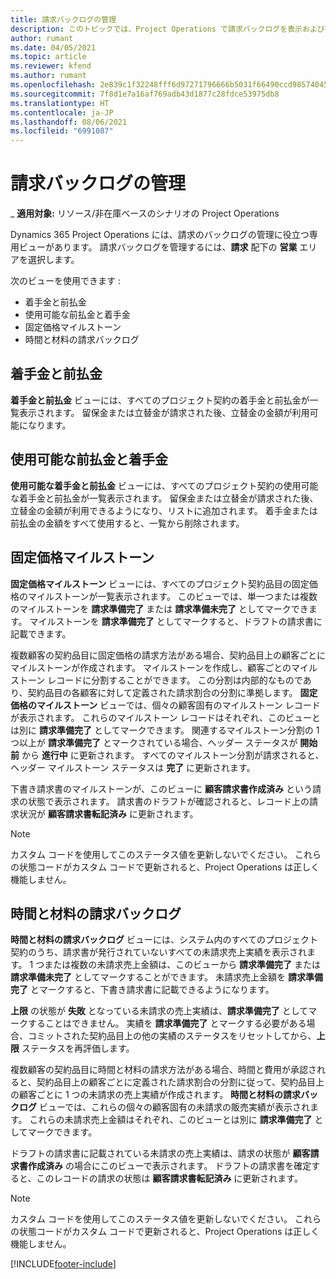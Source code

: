 ```yaml
---
title: 請求バックログの管理
description: このトピックでは、Project Operations で請求バックログを表示および操作する方法について説明します。
author: rumant
ms.date: 04/05/2021
ms.topic: article
ms.reviewer: kfend
ms.author: rumant
ms.openlocfilehash: 2e839c1f32248fff6d97271796666b5031f66490ccd98574045b770100bf379f
ms.sourcegitcommit: 7f8d1e7a16af769adb43d1877c28fdce53975db8
ms.translationtype: HT
ms.contentlocale: ja-JP
ms.lasthandoff: 08/06/2021
ms.locfileid: "6991087"
---
```

# <a name="manage-billing-backlog"></a>請求バックログの管理

_ **適用対象:** リソース/非在庫ベースのシナリオの Project Operations

Dynamics 365 Project Operations には、請求のバックログの管理に役立つ専用ビューがあります。 請求バックログを管理するには、**請求** 配下の **営業** エリアを選択します。 

次のビューを使用できます :

- 着手金と前払金
- 使用可能な前払金と着手金
- 固定価格マイルストーン
- 時間と材料の請求バックログ

## <a name="retainers-and-advances"></a>着手金と前払金

**着手金と前払金** ビューには、すべてのプロジェクト契約の着手金と前払金が一覧表示されます。 留保金または立替金が請求された後、立替金の金額が利用可能になります。

## <a name="available-retainers-and-advances"></a>使用可能な前払金と着手金

**使用可能な着手金と前払金** ビューには、すべてのプロジェクト契約の使用可能な着手金と前払金が一覧表示されます。 留保金または立替金が請求された後、立替金の金額が利用できるようになり、リストに追加されます。 着手金または前払金の金額をすべて使用すると、一覧から削除されます。

## <a name="fixed-price-milestones"></a>固定価格マイルストーン

**固定価格マイルストーン** ビューには、すべてのプロジェクト契約品目の固定価格のマイルストーンが一覧表示されます。 このビューでは、単一つまたは複数のマイルストーンを **請求準備完了** または **請求準備未完了** としてマークできます。 マイルストーンを **請求準備完了** としてマークすると、ドラフトの請求書に記載できます。

複数顧客の契約品目に固定価格の請求方法がある場合、契約品目上の顧客ごとにマイルストーンが作成されます。 マイルストーンを作成し、顧客ごとのマイルストーン レコードに分割することができます。 この分割は内部的なものであり、契約品目の各顧客に対して定義された請求割合の分割に準拠します。 **固定価格のマイルストーン** ビューでは、個々の顧客固有のマイルストーン レコードが表示されます。 これらのマイルストーン レコードはそれぞれ、このビューとは別に **請求準備完了** としてマークできます。 関連するマイルストーン分割の 1 つ以上が **請求準備完了** とマークされている場合、ヘッダー ステータスが **開始前** から **進行中** に更新されます。 すべてのマイルストーン分割が請求されると、ヘッダー マイルストーン ステータスは **完了** に更新されます。

下書き請求書のマイルストーンが、このビューに **顧客請求書作成済み** という請求の状態で表示されます。 請求書のドラフトが確認されると、レコード上の請求状況が **顧客請求書転記済み** に更新されます。 

> [!NOTE] 
> カスタム コードを使用してこのステータス値を更新しないでください。 これらの状態コードがカスタム コードで更新されると、Project Operations は正しく機能しません。

## <a name="time-and-material-billing-backlog"></a>時間と材料の請求バックログ

**時間と材料の請求バックログ** ビューには、システム内のすべてのプロジェクト契約のうち、請求書が発行されていないすべての未請求売上実績を表示されます。 1 つまたは複数の未請求売上金額は、このビューから **請求準備完了** または **請求準備未完了** としてマークすることができます。 未請求売上金額を **請求準備完了** とマークすると、下書き請求書に記載できるようになります。

**上限** の状態が **失敗** となっている未請求の売上実績は、**請求準備完了** としてマークすることはできません。 実績を **請求準備完了** とマークする必要がある場合、コミットされた契約品目上の他の実績のステータスをリセットしてから、**上限** ステータスを再評価します。

複数顧客の契約品目に時間と材料の請求方法がある場合、時間と費用が承認されると、契約品目上の顧客ごとに定義された請求割合の分割に従って、契約品目上の顧客ごとに 1 つの未請求の売上実績が作成されます。 **時間と材料の請求バックログ** ビューでは、これらの個々の顧客固有の未請求の販売実績が表示されます。 これらの未請求売上金額はそれぞれ、このビューとは別に **請求準備完了** としてマークできます。

ドラフトの請求書に記載されている未請求の売上実績は、請求の状態が **顧客請求書作成済み** の場合にこのビューで表示されます。 ドラフトの請求書を確定すると、このレコードの請求の状態は **顧客請求書転記済み** に更新されます。 

> [!NOTE] 
> カスタム コードを使用してこのステータス値を更新しないでください。 これらの状態コードがカスタム コードで更新されると、Project Operations は正しく機能しません。


[!INCLUDE[footer-include](../includes/footer-banner.md)]
